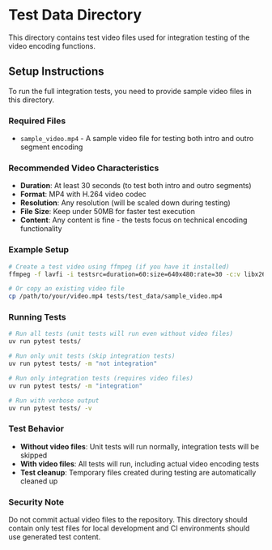 # Test Data Directory

This directory contains test video files used for integration testing of the video encoding functions.

## Setup Instructions

To run the full integration tests, you need to provide sample video files in this directory.

### Required Files

- `sample_video.mp4` - A sample video file for testing both intro and outro segment encoding

### Recommended Video Characteristics

- **Duration**: At least 30 seconds (to test both intro and outro segments)
- **Format**: MP4 with H.264 video codec
- **Resolution**: Any resolution (will be scaled down during testing)
- **File Size**: Keep under 50MB for faster test execution
- **Content**: Any content is fine - the tests focus on technical encoding functionality

### Example Setup

```bash
# Create a test video using ffmpeg (if you have it installed)
ffmpeg -f lavfi -i testsrc=duration=60:size=640x480:rate=30 -c:v libx264 -t 60 tests/test_data/sample_video.mp4

# Or copy an existing video file
cp /path/to/your/video.mp4 tests/test_data/sample_video.mp4
```

### Running Tests

```bash
# Run all tests (unit tests will run even without video files)
uv run pytest tests/

# Run only unit tests (skip integration tests)
uv run pytest tests/ -m "not integration"

# Run only integration tests (requires video files)
uv run pytest tests/ -m "integration"

# Run with verbose output
uv run pytest tests/ -v
```

### Test Behavior

- **Without video files**: Unit tests will run normally, integration tests will be skipped
- **With video files**: All tests will run, including actual video encoding tests
- **Test cleanup**: Temporary files created during testing are automatically cleaned up

### Security Note

Do not commit actual video files to the repository. This directory should contain only test files for local development and CI environments should use generated test content. 